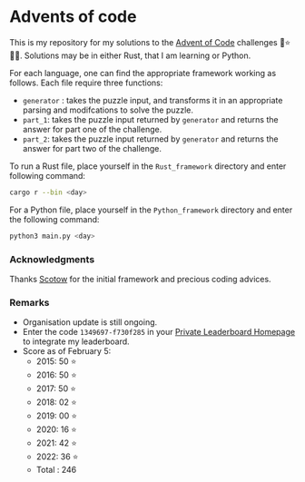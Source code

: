 # Advents of code

This is my repository for my solutions to the [Advent of Code](https://adventofcode.com) challenges 🎄⭐️🎅🏻.
Solutions may be in either Rust, that I am learning or Python.

For each language, one can find the appropriate framework working as follows.
Each file require three functions:
- `generator` : takes the puzzle input, and transforms it in an appropriate parsing and modifcations to solve the puzzle.
- `part_1`: takes the puzzle input returned by `generator` and returns the answer for part one of the challenge.
- `part_2`: takes the puzzle input returned by `generator` and returns the answer for part two of the challenge.

To run a Rust file, place yourself in the `Rust_framework` directory and enter following command:
```bash
cargo r --bin <day> 
```
For a Python file, place yourself in the `Python_framework` directory and enter the following command:
```bash
python3 main.py <day> 
```

### Acknowledgments
Thanks [Scotow](https://github.com/scotow) for the initial framework and precious coding advices.

### Remarks
- Organisation update is still ongoing.
- Enter the code `1349697-f730f285` in your [Private Leaderboard Homepage](https://adventofcode.com/2022/leaderboard/private) to integrate my leaderboard.
- Score as of February 5:
  - 2015: 50 ⭐️
  - 2016: 50 ⭐️
  - 2017: 50 ⭐️
  - 2018: 02 ⭐️ 
  - 2019: 00 ⭐️ 
  - 2020: 16 ⭐️ 
  - 2021: 42 ⭐️
  - 2022: 36 ⭐️
  - Total : 246
